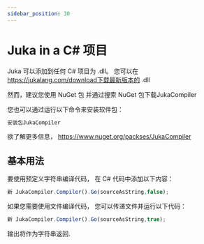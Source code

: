 ```yaml
---
sidebar_position: 30
---
```


# Juka in a C# 项目

Juka 可以添加到任何 C# 项目为 .dll。 您可以在 https://jukalang.com/download下载最新版本的 .dll

然而，建议您使用 NuGet 包 并通过搜索 NuGet 包下载JukaCompiler

您也可以通过运行以下命令来安装软件包：
```jsx
安装包JukaCompiler
```
欲了解更多信息， https://www.nuget.org/packses/JukaCompiler


## 基本用法

要使用预定义字符串编译代码， 在 C# 代码中添加以下内容：

```jsx
新 JukaCompiler.Compiler().Go(sourceAsString,false);
```

如果您需要使用文件编译代码， 您可以传递文件并运行以下代码：

```jsx
新 JukaCompiler.Compiler().Go(sourceAsString,true);
```

输出将作为字符串返回.